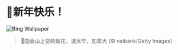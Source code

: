 # 🔖新年快乐！

![Bing Wallpaper](https://www.bing.com/th?id=OHR.CANYE24_ZH-CN3884754296_1920x1080.jpg&rf=LaDigue_1920x1080.jpg&pid=hp)

> 📝国会山上空的烟花，渥太华，加拿大 (© naibank/Getty Images)
